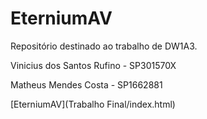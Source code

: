 # EterniumAV
Repositório destinado ao trabalho de DW1A3.

Vinicius dos Santos Rufino - SP301570X

Matheus Mendes Costa - SP1662881

[EterniumAV](Trabalho Final/index.html)
